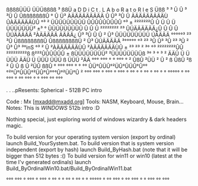 
 ßßßßÜÜÜ                                                               ÜÜÜßßßß
 ³      ßßÜ         a D D i C t  .  L A b o R a t o R I e S         Üßß      ³
 ³         Û                                                       Û         ³
 ³Ü         Û                          ÛßßßßßßßÛ        °         Û         Ü³
 ÀÄÄÄÄÄÄÄÄÄ Û                          Û³     ³Û                  Û ÄÄÄÄÄÄÄÄÄÙ
                                       ÛÀÄÄÄÄÄÙÛ        °³        ²
          ÜÜÜÜÜÜÜÜÜ                    ÛÛÛÛÛÛÛÛÛ        °³        ±
          ²²²²²²²Û Û          Ü          Ü Ü ÜÜÜÜÜÜÜ²   ±³        °
           ÜÜÜÜÜÜÜÜÛ          Û          Û Û ²²²²²²²²   ²³
          ÛÚÄÄÄÄÄÄ¿Û          Û          Û Û ÛÚÄÄÄÄÄ    ²ÀÄÄÄÄÄ
    ÄÄÄÄ¿ Û³      ³Û          Û          Û ² Û³         ÛÜÜÜÜÜÜÜÜ  ÚÄÄÄÄ
   °°°°°³ ²³      ³Û ÜßßßßßßßßÛ ÛßßßßßßßßÜ ² Û³         ÛÚÄÄÄÄÄ    ³°°°°°
       °³ ²³      ³Û Û³      ³Û ²³      ³Û ² Û³         Û³         ³°inS
       °³ ²        Û ²ÀÄÄÄÄÄÄÙÛ ²ÀÄÄÄÄÄÄÙÛ ± ²³         ²³       ² ³°
       °³ ²²²²²²²²ÛÛ ²²²²²²²²²ß ß²²²ÛÛÛÛÛÛ ± ßÜÜÜÜÜÜÜÜ² ²ÜÜÜÜÜÜÜÜß ³°
        ³                                  °                       ³
                   ²  ÄÄÜ Ü    Ü  ÜÜÜ ÄÄÜ Ü   ÜÜÜ ÜÜÜ ß ÜÜÜ ²ÄÄ
 °°° °°° ° ° °°° ° ²  ÛßÛ ²ÜÜ ² Û ² ß ÛßÛ ²ß  ² Û Û ß Û ²ÜÛ ßßÛ ° °°° °°° ° ° °°
                   ÛÜ°ÛÜÛ°²ÜÛ°ÛÜÛ°Û°°°²°Û°ÛÜÛ°²ÜÛ°Û°°°Û°²ÜÜ°Û ²
 °°° °°° ° °°° ° °°° ° °° ° ° °° ° °° ° ° °°°°° ° °° °°° ° °° °°° ° ° °°° °° °°°

 .  . ..pResents: Spherical - 512B PC intro

 Code : Mx [mxadd@mxadd.org]
 Tools: NASM, Keyboard, Mouse, Brain...
 Notes: This is _WINDOWS_ 512b intro :D 
 
 Nothing special, just exploring world of windows wizardry & dark headers magic.

 To build version for your operating system version (export by ordinal) launch Build_YourSystem.bat.
 To build version that is system version independent (export by hash) launch Build_ByHash.bat (note that it will be bigger than 512 bytes :()
 To build version for win11 or win10 (latest at the time I'v generated ordinals) launch Build_ByOrdinalWin10.bat/Build_ByOrdinalWin11.bat 
 
 °°° °°° ° °°° ° °°° ° °° ° ° °° ° °° ° ° °°°°° ° °° °°° ° °° °°° ° ° °°° °° °°°